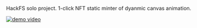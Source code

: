 
HackFS solo project.  1-click NFT static minter of dyanmic canvas animation.

[![demo video](https://ethglobal.s3.amazonaws.com/rec5phsHn5QoGrmOu/out-of-the-ether.jpeg)](https://www.youtube.com/watch?v=5vZIsWqp4Jw)
